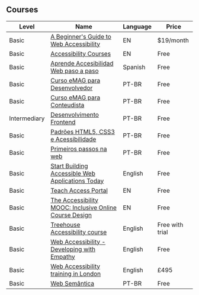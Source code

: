 ## Courses

| Level | Name | Language | Price |
|---    |---   |---       |---    |
| Basic | [A Beginner's Guide to Web Accessibility](https://webdesign.tutsplus.com/courses/a-beginners-guide-to-web-accessibility) | EN | $19/month |
| Basic | [Accessibility Courses](https://github.com/mgifford/a11y-courses) | EN | Free |
| Basic | [Aprende Accesibilidad Web paso a paso](https://www.udemy.com/aprende-accesibilidad-web-paso-a-paso/) | Spanish | Free |
| Basic | [Curso eMAG para Desenvolvedor](http://emag.governoeletronico.gov.br/cursodesenvolvedor/) | PT-BR | Free |
| Basic | [Curso eMAG para Conteudista](http://emag.governoeletronico.gov.br/cursoconteudista/) | PT-BR | Free |
| Intermediary | [Desenvolvimento Frontend](https://cursos.timtec.com.br/course/desenvolvimento-de-front-end/intro) | PT-BR | Free |
| Basic | [Padrões HTML5, CSS3 e Acessibilidade](http://www.w3c.br/Cursos/PadroesWebAcessibilidade) | PT-BR | Free |
| Basic | [Primeiros passos na web](https://github.com/VaiNaWeb/primeiros-passos-na-web) | PT-BR | Free |
| Basic | [Start Building Accessible Web Applications Today](https://egghead.io/courses/start-building-accessible-web-applications-today) | English | Free |
| Basic | [Teach Access Portal](https://teachaccess.github.io/tutorial/) | EN | Free |
| Basic | [The Accessibility MOOC: Inclusive Online Course Design](http://accessibility.mrooms.net/#a11y) | EN | Free |
| Basic | [Treehouse Accessibility course](https://teamtreehouse.com/library/accessibility) | English | Free with trial |
| Basic | [Web Accessibility - Developing with Empathy](https://www.udacity.com/course/web-accessibility--ud891) | English | Free |
| Basic | [Web Accessibility training in London](https://www.webcredible.com/training/web-accessibility-training/) | English | £495 |
| Basic | [Web Semântica](http://www.w3c.br/Cursos/WebSemantica) | PT-BR | Free |
